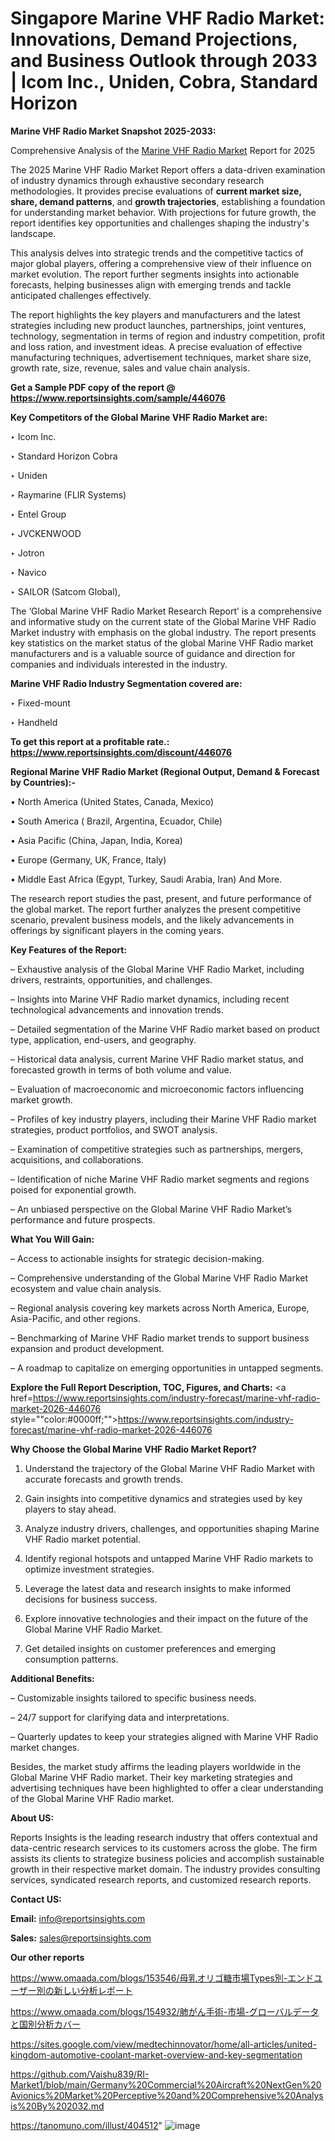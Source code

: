 # Singapore Marine VHF Radio Market: Innovations, Demand Projections, and Business Outlook through 2033 | Icom Inc., Uniden, Cobra, Standard Horizon

<strong>Marine VHF Radio Market Snapshot 2025-2033:</strong>

Comprehensive Analysis of the <a href=https://www.reportsinsights.com/sample/446076>Marine VHF Radio Market</a> Report for 2025

The 2025 Marine VHF Radio Market Report offers a data-driven examination of industry dynamics through exhaustive secondary research methodologies. It provides precise evaluations of <strong>current market size, share, demand patterns</strong>, and <strong>growth trajectories</strong>, establishing a foundation for understanding market behavior. With projections for future growth, the report identifies key opportunities and challenges shaping the industry's landscape.

This analysis delves into strategic trends and the competitive tactics of major global players, offering a comprehensive view of their influence on market evolution. The report further segments insights into actionable forecasts, helping businesses align with emerging trends and tackle anticipated challenges effectively.

The report highlights the key players and manufacturers and the latest strategies including new product launches, partnerships, joint ventures, technology, segmentation in terms of region and industry competition, profit and loss ration, and investment ideas. A precise evaluation of effective manufacturing techniques, advertisement techniques, market share size, growth rate, size, revenue, sales and value chain analysis.

<strong>Get a Sample PDF copy of the report @ <a href=https://www.reportsinsights.com/sample/446076 style=color:#0000ff;>https://www.reportsinsights.com/sample/446076</a></strong>

<strong>Key Competitors of the Global Marine VHF Radio Market are:</strong>

‣ Icom Inc.

‣ Standard Horizon Cobra

‣ Uniden

‣ Raymarine (FLIR Systems)

‣ Entel Group

‣ JVCKENWOOD

‣ Jotron

‣ Navico

‣ SAILOR (Satcom Global),

The ‘Global Marine VHF Radio Market Research Report’ is a comprehensive and informative study on the current state of the Global Marine VHF Radio Market industry with emphasis on the global industry. The report presents key statistics on the market status of the global Marine VHF Radio market manufacturers and is a valuable source of guidance and direction for companies and individuals interested in the industry.

<strong>Marine VHF Radio Industry Segmentation covered are:</strong>

‣ Fixed-mount

‣ Handheld

<strong>To get this report at a profitable rate.: <a href=https://www.reportsinsights.com/discount/446076 style=color:#0000ff;>https://www.reportsinsights.com/discount/446076</a></strong>

<strong>Regional Marine VHF Radio Market (Regional Output, Demand &amp; Forecast by Countries):-</strong>

• North America (United States, Canada, Mexico)

• South America ( Brazil, Argentina, Ecuador, Chile)

• Asia Pacific (China, Japan, India, Korea)

• Europe (Germany, UK, France, Italy)

• Middle East Africa (Egypt, Turkey, Saudi Arabia, Iran) And More.

The research report studies the past, present, and future performance of the global market. The report further analyzes the present competitive scenario, prevalent business models, and the likely advancements in offerings by significant players in the coming years.

<strong>Key Features of the Report:</strong>

– Exhaustive analysis of the Global Marine VHF Radio Market, including drivers, restraints, opportunities, and challenges.

– Insights into Marine VHF Radio market dynamics, including recent technological advancements and innovation trends.

– Detailed segmentation of the Marine VHF Radio market based on product type, application, end-users, and geography.

– Historical data analysis, current Marine VHF Radio market status, and forecasted growth in terms of both volume and value.

– Evaluation of macroeconomic and microeconomic factors influencing market growth.

– Profiles of key industry players, including their Marine VHF Radio market strategies, product portfolios, and SWOT analysis.

– Examination of competitive strategies such as partnerships, mergers, acquisitions, and collaborations.

– Identification of niche Marine VHF Radio market segments and regions poised for exponential growth.

– An unbiased perspective on the Global Marine VHF Radio Market’s performance and future prospects.

<strong>What You Will Gain:</strong>

– Access to actionable insights for strategic decision-making.

– Comprehensive understanding of the Global Marine VHF Radio Market ecosystem and value chain analysis.

– Regional analysis covering key markets across North America, Europe, Asia-Pacific, and other regions.

– Benchmarking of Marine VHF Radio market trends to support business expansion and product development.

– A roadmap to capitalize on emerging opportunities in untapped segments.

<strong>Explore the Full Report Description, TOC, Figures, and Charts:</strong>
<a href=https://www.reportsinsights.com/industry-forecast/marine-vhf-radio-market-2026-446076 style=""color:#0000ff;"">https://www.reportsinsights.com/industry-forecast/marine-vhf-radio-market-2026-446076</a>

<strong>Why Choose the Global Marine VHF Radio Market Report?</strong>

1. Understand the trajectory of the Global Marine VHF Radio Market with accurate forecasts and growth trends.

2. Gain insights into competitive dynamics and strategies used by key players to stay ahead.

3. Analyze industry drivers, challenges, and opportunities shaping Marine VHF Radio market potential.

4. Identify regional hotspots and untapped Marine VHF Radio markets to optimize investment strategies.

5. Leverage the latest data and research insights to make informed decisions for business success.

6. Explore innovative technologies and their impact on the future of the Global Marine VHF Radio Market.

7. Get detailed insights on customer preferences and emerging consumption patterns.

<strong>Additional Benefits:</strong>

– Customizable insights tailored to specific business needs.

– 24/7 support for clarifying data and interpretations.

– Quarterly updates to keep your strategies aligned with Marine VHF Radio market changes.

Besides, the market study affirms the leading players worldwide in the Global Marine VHF Radio market. Their key marketing strategies and advertising techniques have been highlighted to offer a clear understanding of the Global Marine VHF Radio market.

<strong><strong>About US</strong>:</strong>

Reports Insights is the leading research industry that offers contextual and data-centric research services to its customers across the globe. The firm assists its clients to strategize business policies and accomplish sustainable growth in their respective market domain. The industry provides consulting services, syndicated research reports, and customized research reports.

<strong>Contact US:</strong>

<p class=><b>Email:</b> <a href=mailto:info@reportsinsights.com>info@reportsinsights.com</a></p>
<p class=><b>Sales:</b> <a href=mailto:sales@reportsinsights.com>sales@reportsinsights.com</a></p>

<strong>Our other reports</strong>

<a href=https://www.omaada.com/blogs/153546/母乳オリゴ糖市場Types別-エンドユーザー別の新しい分析レポート>https://www.omaada.com/blogs/153546/母乳オリゴ糖市場Types別-エンドユーザー別の新しい分析レポート</a>

<a href=https://www.omaada.com/blogs/154932/肺がん手術-市場-グローバルデータと国別分析カバー>https://www.omaada.com/blogs/154932/肺がん手術-市場-グローバルデータと国別分析カバー</a>

<a href=https://sites.google.com/view/medtechinnovator/home/all-articles/united-kingdom-automotive-coolant-market-overview-and-key-segmentation>https://sites.google.com/view/medtechinnovator/home/all-articles/united-kingdom-automotive-coolant-market-overview-and-key-segmentation</a>

<a href=https://github.com/Vaishu839/RI-Market1/blob/main/Germany%20Commercial%20Aircraft%20NextGen%20Avionics%20Market%20Perceptive%20and%20Comprehensive%20Analysis%20By%202032.md>https://github.com/Vaishu839/RI-Market1/blob/main/Germany%20Commercial%20Aircraft%20NextGen%20Avionics%20Market%20Perceptive%20and%20Comprehensive%20Analysis%20By%202032.md</a>

<a href=https://tanomuno.com/illust/404512>https://tanomuno.com/illust/404512</a>"
![image](https://github.com/user-attachments/assets/65eefdf1-ce7c-4dda-a1fc-974e5c75ca1c)
